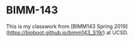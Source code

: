 # BIMM-143

This is my classwork from [BIMM143 Spring 2019] (https://bioboot.github.io/bimm143_S19/) at UCSD.
